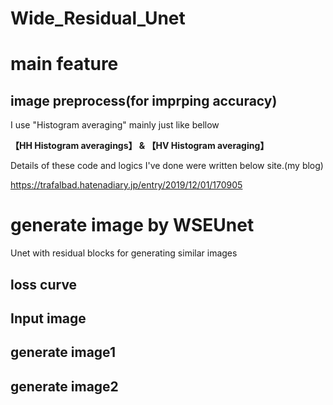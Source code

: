 # Wide_Residual_Unet


# main feature

## image preprocess(for imprping accuracy)

I use "Histogram averaging" mainly just like bellow


<b>【HH Histogram averagings】 & 【HV Histogram averaging】</b>


Details of these code and logics I've done were written below site.(my blog)

https://trafalbad.hatenadiary.jp/entry/2019/12/01/170905



# generate image by WSEUnet
Unet with residual blocks for generating similar images


## loss curve


## Input image


## generate image1


## generate image2

